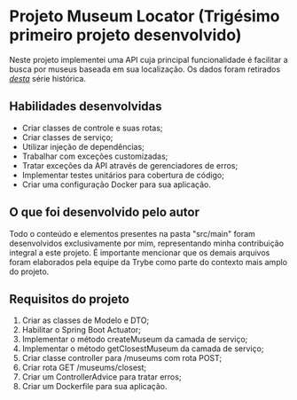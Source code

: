 # Projeto Museum Locator (Trigésimo primeiro projeto desenvolvido)

Neste projeto implementei uma API cuja principal funcionalidade é facilitar a busca por museus baseada em sua localização. Os dados foram retirados _[desta](http://dados.cultura.gov.br/dataset/series-historicas-cadastro-nacional-de-museus)_ série histórica.

## Habilidades desenvolvidas

- Criar classes de controle e suas rotas;
- Criar classes de serviço;
- Utilizar injeção de dependências;
- Trabalhar com exceções customizadas;
- Tratar exceções da API através de gerenciadores de erros;
- Implementar testes unitários para cobertura de código;
- Criar uma configuração Docker para sua aplicação.

## O que foi desenvolvido pelo autor

Todo o conteúdo e elementos presentes na pasta "src/main" foram desenvolvidos exclusivamente por mim, representando minha contribuição integral a este projeto. É importante mencionar que os demais arquivos foram elaborados pela equipe da Trybe como parte do contexto mais amplo do projeto.

## Requisitos do projeto

1. Criar as classes de Modelo e DTO;
2. Habilitar o Spring Boot Actuator;
3. Implementar o método createMuseum da camada de serviço;
4. Implementar o método getClosestMuseum da camada de serviço;
5. Criar classe controller para /museums com rota POST;
6. Criar rota GET /museums/closest;
7. Criar um ControllerAdvice para tratar erros;
8. Criar um Dockerfile para sua aplicação.